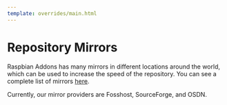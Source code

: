 ```yaml
---
template: overrides/main.html
---
```


# Repository Mirrors

Raspbian Addons has many mirrors in different locations around the world, which can be used to increase the speed of the repository. You can see a complete list of mirrors [here](https://github.com/raspbian-addons/mirrors).

Currently, our mirror providers are Fosshost, SourceForge, and OSDN.
